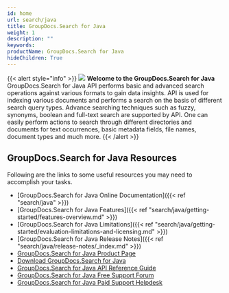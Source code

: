 ```yaml
---
id: home
url: search/java
title: GroupDocs.Search for Java
weight: 1
description: ""
keywords: 
productName: GroupDocs.Search for Java
hideChildren: True
---
```

{{< alert style="info" >}}
![](search/java/images/home.png) **Welcome to the GroupDocs.Search for Java**  
GroupDocs.Search for Java API performs basic and advanced search operations against various formats to gain data insights. API is used for indexing various documents and performs a search on the basis of different search query types. Advance searching techniques such as fuzzy, synonyms, boolean and full-text search are supported by API. One can easily perform actions to search through different directories and documents for text occurrences, basic metadata fields, file names, document types and much more. 
{{< /alert >}}

## GroupDocs.Search for Java Resources
Following are the links to some useful resources you may need to accomplish your tasks.
*   [GroupDocs.Search for Java Online Documentation]({{< ref "search/java" >}})
*   [GroupDocs.Search for Java Features]({{< ref "search/java/getting-started/features-overview.md" >}})
*   [GroupDocs.Search for Java Limitations]({{< ref "search/java/getting-started/evaluation-limitations-and-licensing.md" >}})
*   [GroupDocs.Search for Java Release Notes]({{< ref "search/java/release-notes/_index.md" >}})
*   [GroupDocs.Search for Java Product Page](https://products.groupdocs.com/search/java)
*   [Download GroupDocs.Search for Java](https://artifact.groupdocs.com/webapp/#/artifacts/browse/tree/General/repo/com/groupdocs/groupdocs-search)
*   [GroupDocs.Search for Java API Reference Guide](https://apireference.groupdocs.com/java/search)
*   [GroupDocs.Search for Java Free Support Forum](https://forum.groupdocs.com/c/search)
*   [GroupDocs.Search for Java Paid Support Helpdesk](https://helpdesk.groupdocs.com/)
